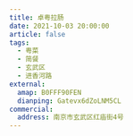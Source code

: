 ```yaml
---
title: 卓粤拉肠
date: 2021-10-03 20:00:00
article: false
tags:
  - 粤菜
  - 简餐
  - 玄武区
  - 进香河路
external:
  amap: B0FFF90FEN
  dianping: Gatevx6dZoLNM5CL
commercial:
  address: 南京市玄武区红庙街4号
---
```


<Infobox/>